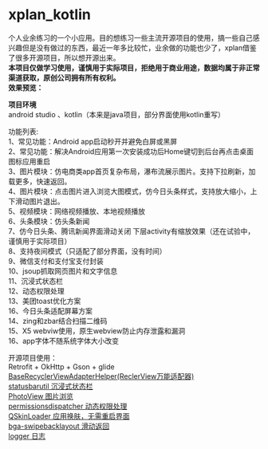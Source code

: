 # xplan_kotlin
个人业余练习的一个小应用。目的想练习一些主流开源项目的使用，搞一些自己感兴趣但是没有做过的东西，最近一年多比较忙，业余做的功能也少了，xplan借鉴了很多开源项目，所以想开源出来。  
**本项目仅做学习使用，谨慎用于实际项目，拒绝用于商业用途，数据均属于非正常渠道获取，原创公司拥有所有权利。**  
**效果预览：**    
  
 **项目环境**    
 android studio 、kotlin（本来是java项目，部分界面使用kotlin重写）
 
功能列表:  
 1、常见功能：Android app启动秒开并避免白屏或黑屏  
 2、常见功能：解决Android应用第一次安装成功后Home键切到后台再点击桌面图标应用重启  
 3、图片模块：仿电商类app首页复杂布局，瀑布流展示图片。支持下拉刷新，加载更多，快速返回。  
 4、图片模块：点击图片进入浏览大图模式，仿今日头条样式，支持放大缩小，上下滑动图片退出。  
 5、视频模块：网络视频播放、本地视频播放  
 6、头条模块：仿头条新闻  
 7、仿今日头条、腾讯新闻界面滑动关闭 下层activity有缩放效果（还在试验中，谨慎用于实际项目）  
 8、支持夜间模式（只适配了部分界面，没有时间）  
 9、微信支付和支付宝支付封装  
 10、jsoup抓取网页图片和文字信息  
 11、沉浸式状态栏  
 12、动态权限处理    
 13、美团toast优化方案  
 16、今日头条适配屏幕方案  
 14、zing和zbar结合扫描二维码  
 15、X5 webviw使用，原生webview防止内存泄露和漏洞  
 16、app字体不随系统字体大小改变  
  
   开源项目使用：  
    Retrofit + OkHttp + Gson + glide 
    [BaseRecyclerViewAdapterHelper(ReclerView万能适配器)](https://github.com/CymChad/BaseRecyclerViewAdapterHelper)  
    [statusbarutil 沉浸式状态栏](https://github.com/laobie/StatusBarUtil)  
    [PhotoView  图片浏览](https://github.com/chrisbanes/PhotoView/tree/master)  
    [permissionsdispatcher 动态权限处理](https://github.com/permissions-dispatcher/PermissionsDispatcher)    
    [QSkinLoader  应用换肤，无需重启界面](https://github.com/qqliu10u/QSkinLoader)   
    [bga-swipebacklayout 滑动返回](https://github.com/bingoogolapple/BGASwipeBackLayout-Android)   
    [logger 日志](https://github.com/orhanobut/logger)   
    
    
  
